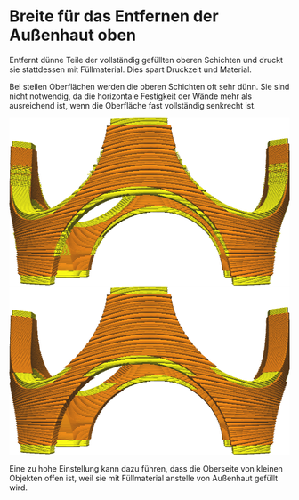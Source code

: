 Breite für das Entfernen der Außenhaut oben
====
Entfernt dünne Teile der vollständig gefüllten oberen Schichten und druckt sie stattdessen mit Füllmaterial. Dies spart Druckzeit und Material.

Bei steilen Oberflächen werden die oberen Schichten oft sehr dünn. Sie sind nicht notwendig, da die horizontale Festigkeit der Wände mehr als ausreichend ist, wenn die Oberfläche fast vollständig senkrecht ist.

<!--screenshot {
"image_path": "skin_preshrink_original.png",
"models": [{"script": "stature_symmetrical.scad"}],
"camera_position": [104, -7, 4],
"settings": {
    "wall_line_count": 0,
    "infill_wall_line_count": 1,
    "bottom_skin_preshrink": 0,
    "top_skin_preshrink": 0
},
"colours": 32
}-->
<!--screenshot {
"image_path": "skin_preshrink_shrunk.png",
"models": [{"script": "stature_symmetrical.scad"}],
"camera_position": [104, -7, 4],
"settings": {
    "wall_line_count": 0,
    "infill_wall_line_count": 1,
    "bottom_skin_preshrink": 1,
    "top_skin_preshrink": 1
},
"colours": 32
}-->
![Vor der Entfernung](../images/skin_preshrink_original.png)
![Nach der Entfernung](../images/skin_preshrink_shrunk.png)

Eine zu hohe Einstellung kann dazu führen, dass die Oberseite von kleinen Objekten offen ist, weil sie mit Füllmaterial anstelle von Außenhaut gefüllt wird.